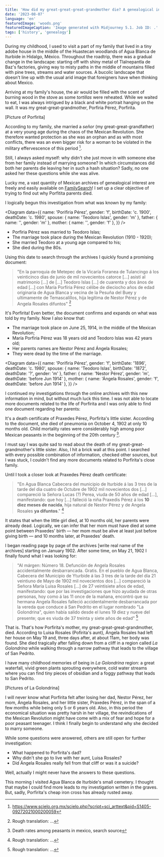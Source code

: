 ```yaml
---
title: 'How did my great-great-great-grandmother die? A genealogical investigation'
date: '2023-08-07'
language: 'en'
featuredImage: 'woods.png'
featuredImageCaption: 'Image generated with Midjourney 5.1. Job ID: .'
tags: ['history', 'genealogy']
---
```


<script lang="ts">
  import PostPicture from '$lib/components/post-picture.svelte';
  import Diagram from './diagram.svelte';

  import porfiritaSrc from './teodoro-yslas-y-maria-porfiria-perez-boda2.jpg?w=868;768;414&format=avif;webp;jpg&as=picture';
  import praxedisSrc from './praxedis-perez-muerte2.jpg?w=868;768;414&format=avif;webp;jpg&as=picture';
  import angelaSrc from './angela-rosales-muerte2.jpg?w=868;768;414&format=avif;webp;jpg&as=picture';
</script>

During my childhood, I used to visit a part of my family that lived in a tiny adobe house in the middle of the Huastecan woodlands of Agua Blanca de Iturbide in Hidalgo, México. Throughout the roadtrip, there was a gradual change in the landscape: starting off with shiny metal of Tlalnepantla de Baz's factories, giving way to misty paths in the middle of mountains filled with pine trees, streams and water sources. A bucolic landscape that doesn't line up with the usual arid image that foreigners have when thinking about Mexico.

Arriving at my family's house, the air would be filled with the scent of burning wood in the stove as some _tortillas_ were reheated. While we waited to eat, I was always intrigued by a black and white portrait hanging on the wall. It was my great-great-grandmother, Porfiria Pérez, Porfirita.

[Picture of Porfirita]

According to my family, she married a _señor_ (my great-great-grandfather) at a very young age during the chaos of the Mexican Revolution. She therefore wanted protection as she was an orphan and as with most conflicts, there was an even bigger risk for a woman to be violated in the military effervescence of this period [^1].

Still, I always asked myself: why didn't she just move in with someone else from her family instead of marrying someone? In which circumstances did both her parents die leaving her in such a hash situation? Sadly, no one asked her these questions while she was alive.

Lucky me, a vast quantity of Mexican archives of genealogical interest are freely and easily available on [FamilySearch](https://www.familysearch.org/)! I set up a clear objective of trying to find out why Porfitita parents died.

I logically begun this investigation from what was known by my family:

<Diagram data={{
  name: 'Porifiria Pérez',
  gender: 'f',
  birthDate: 'c. 1900',
  deathDate: 'c. 1980',
  spouse: { name: 'Teodoro Islas', gender: 'm' },
  father: { name: '', gender: 'm' },
  mother: { name: '', gender: 'f' },
}} />

- Porfiria Pérez was married to Teodoro Islas;
- The marriage took place during the Mexican Revolution (1910 - 1920);
- She married Teodoro at a young age compared to his;
- She died during the 80s.

Using this date to search through the archives I quickly found a promising document:

<PostPicture src={porfiritaSrc} width="868;768;414" alt="Porfiria Pérez and Teodoro Islas marriage certificate" original={true} />

> "En la parroquia de Metepec de la Vicaría Foranea de Tulancingo á los veinticinco días de junio de mil novecientos catorce [...] asistí al matrimonio [...] de [...] Teodoro Islas [...] de cuarenta y dos ãnos de edad [...] con María Porfíria Pérez célibe de dieciocho años de edad originaria de Agua Blanca y vecina de la Pesuña del Buey y ultimamente de Temascalillos, hija legítima de Nestor Pérez y de Angela Rosales difuntos" [^2]

It's Porfirita! Even better, the document confirms and expands on what was told by my family. Now I also know that:

- The marriage took place on June 25, 1914, in the middle of the Mexican Revolution;
- María Porfiria Pérez was 18 years old and Teodoro Islas was 42 years old;
- Her parents names are Nestor Pérez and Ángela Rosales;
- They were dead by the time of the marriage.

<Diagram data={{
  name: 'Porifiria Pérez',
  gender: 'f',
  birthDate: '1896',
  deathDate: 'c. 1980',
  spouse: { name: 'Teodoro Islas', birthDate: '1872', deathDate: '?', gender: 'm' },
  father: { name: 'Nestor Pérez', gender: 'm', deathDate: 'before Jun 1914' },
  mother: { name: 'Ángela Rosales', gender: 'f', deathDate: 'before Jun 1914' },
}} />

I continued my investigations through the online archives with this new information in mind, but without much luck this time. I was not able to locate more documents related to the life of Porfirita and I was only able to find one document regarding her parents:

<PostPicture src={praxedisSrc} width="868;768;414" alt="Praxedis Pérez death certificate" original={true} />

It's a death certificate of Praxedes Pérez, Porfirita's little sister. According to the document, she died of pneumonia on October 4, 1902 at only 10 months old. Child mortality rates were considerably high among poor Mexican peasants in the beginning of the 20th century [^3].

I must say I was quite sad to read about the death of my great-great-grandmother's little sister. Also, I hit a brick wall at this point. I searched with every possible combination of information, checked other sources, but I was stuck, I couldn't find any more documents related to Porfirita's close family.

Until I took a closer look at Praxedes Pérez death certificate:

> "En Agua Blanca Cabecera del municipio de Iturbide á las 3 tres de la tarde del dia cuatro de Octubre de 1902 mil novecientos dos [...] compareció la Señora Lucas (?) Perea, viuda de 50 años de edad [...], manifestando: que hoy [...] falleció la niña Praxedis Pérez á los **10 diez meses de nacida**, hija natural de Nestor Pérez y de Angela Rosales **ya difuntos**." [^4]

It states that when the little girl died, at 10 months old, her parents were already dead. Logically, we can infer that her mom must have died at some point between Praxedes' birth — her mom must be alive at least just before giving birth — and 10 months later, at Praxedes' death.

I began reading page by page of the archives [write real name of the archives] starting on January 1902. After some time, on May 21, 1902 I finally found what I was looking for:

<PostPicture src={angelaSrc} width="868;768;414" alt="Ángela Rosales death certificate" original={true} />

> "Al márgen: Número 18. Defunción de Angela Rosales accidentalmente desbarrancada. Gratis. En el pueblo de Agua Blanca, Cabecera del Municipio de Yturbide á las 3 tres de la tarde del día 21 veintiuno de Mayo de 1902 mil novecientos dos [...] compareció la Señora María Luisa Rosales [...] de 27 veintisiete años de edad, manifestando: que por las investigaciones que hizo ayudada de otras personas, hoy como á las 11 once de la mañana, encontró que su hermana Angela Rosales falleció accidentalmente desbarrancada por la vereda que conduce á San Pedrito en el lugar nombrado "La Golondrina", quien había salido desde el lunes 19 diez y nueve del presente; que es viuda de 37 treinta y siete años de edad" [^5]

That is. That's how Porfirita's mother, my great-great-great-grandmother, died. According to Luisa Rosales (Pofirita's aunt), Ángela Rosales had left her house on May 19 and, three days after, at about 11am, her body was found. She died tragically after falling down from a cliff in a region called _La Golondrina_ while walking through a narrow pathway that leads to the village of San Pedrito.

I have many childhood memories of being in _La Golondrina_ region: a great waterfall, vivid green plants sprouting everywhere, cold water streams where you can find tiny pieces of obsidian and a foggy pathway that leads to San Pedrito.

[Pictures of La Golondrina]

I will never know what Porfirita felt after losing her dad, Nestor Pérez, her mom, Ángela Rosales, and her little sister, Praxedes Pérez, in the span of a few months while being only 5 or 6 years old. Also, in this period the economical situation was pretty harsh in her village, the revindications of the Mexican Revolution might have come with a mix of fear and hope for a poor peasant teenager. I think I finally begin to understand why she decided to marry someone.

While some questions were answered, others are still open for further investigation:

- What happened to Porfirita's dad?
- Why didn't she go to live with her aunt, Luisa Rosales?
- Did Ángela Rosales really fell from that cliff or was it a suicide?

Well, actually I might never have the answers to these questions.

This morning I visited Agua Blanca de Iturbide's small cemetery. I thought that maybe I could find more leads to my investigation written in the graves. But, sadly, Porfirita's cheap iron cross has already rusted away.

[^1]: https://www.scielo.org.mx/scielo.php?script=sci_arttext&pid=S1405-09272021000200059
[^2]: Rough translation: …
[^3]: Death rates among peasants in mexico, search source
[^4]: Rough translation: …
[^5]: Rough translation: …
